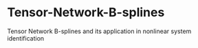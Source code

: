 # Tensor-Network-B-splines
Tensor Network B-splines and its application in nonlinear system identification
